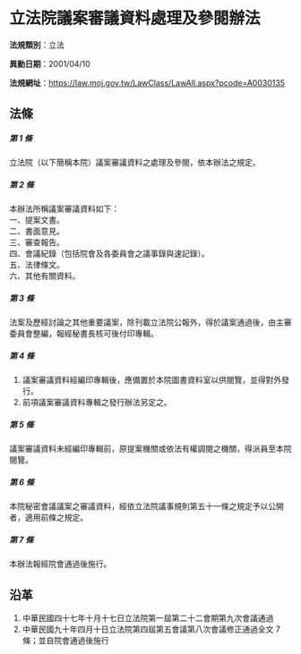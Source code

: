 # 立法院議案審議資料處理及參閱辦法

**法規類別**：立法

**異動日期**：2001/04/10  

**法規網址**：https://law.moj.gov.tw/LawClass/LawAll.aspx?pcode=A0030135





## 法條
##### 第 1 條
立法院（以下簡稱本院）議案審議資料之處理及參閱，依本辦法之規定。

##### 第 2 條
本辦法所稱議案審議資料如下：  
一、提案文書。  
二、書面意見。  
三、審查報告。  
四、會議紀錄（包括院會及各委員會之議事錄與速記錄）。  
五、法律條文。  
六、其他有關資料。

##### 第 3 條
法案及歷經討論之其他重要議案，除刊載立法院公報外，得於議案通過後，由主審委員會整編，報經秘書長核可後付印專輯。

##### 第 4 條
1. 議案審議資料經編印專輯後，應備置於本院圖書資料室以供閱覽，並得對外發行。
1. 前項議案審議資料專輯之發行辦法另定之。

##### 第 5 條
議案審議資料未經編印專輯前，原提案機關或依法有權調閱之機關，得派員至本院閱覽。

##### 第 6 條
本院秘密會議議案之審議資料，經依立法院議事規則第五十一條之規定予以公開者，適用前條之規定。

##### 第 7 條
本辦法報經院會通過後施行。

## 沿革
1. 中華民國四十七年十月十七日立法院第一屆第二十二會期第九次會議通過
1. 中華民國九十年四月十日立法院第四屆第五會議第八次會議修正通過全文 7  條；並自院會通過後施行
